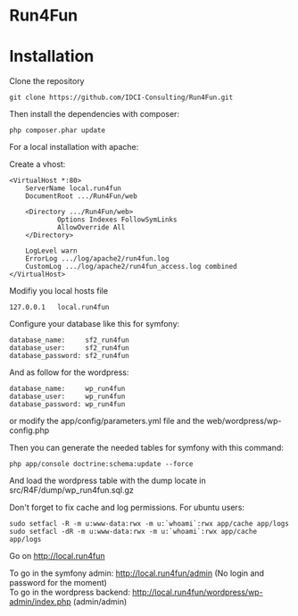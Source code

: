 Run4Fun
=======


Installation
============

Clone the repository

    git clone https://github.com/IDCI-Consulting/Run4Fun.git

Then install the dependencies with composer:

    php composer.phar update

For a local installation with apache:

Create a vhost:

    <VirtualHost *:80>
        ServerName local.run4fun
        DocumentRoot .../Run4Fun/web

        <Directory .../Run4Fun/web>
                Options Indexes FollowSymLinks
                AllowOverride All
        </Directory>

        LogLevel warn
        ErrorLog .../log/apache2/run4fun.log
        CustomLog .../log/apache2/run4fun_access.log combined
    </VirtualHost>

Modifiy you local hosts file

    127.0.0.1   local.run4fun

Configure your database like this for symfony:

    database_name:     sf2_run4fun
    database_user:     sf2_run4fun
    database_password: sf2_run4fun

And as follow for the wordpress:

    database_name:     wp_run4fun
    database_user:     wp_run4fun
    database_password: wp_run4fun

or modify the app/config/parameters.yml file and the web/wordpress/wp-config.php

Then you can generate the needed tables for symfony with this command:

    php app/console doctrine:schema:update --force

And load the wordpress table with the dump locate in src/R4F/dump/wp_run4fun.sql.gz

Don't forget to fix cache and log permissions. For ubuntu users:

    sudo setfacl -R -m u:www-data:rwx -m u:`whoami`:rwx app/cache app/logs
    sudo setfacl -dR -m u:www-data:rwx -m u:`whoami`:rwx app/cache app/logs


Go on http://local.run4fun

To go in the symfony admin: http://local.run4fun/admin (No login and password for the moment)  
To go in the wordpress backend: http://local.run4fun/wordpress/wp-admin/index.php (admin/admin) 
